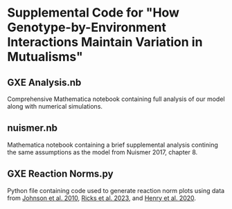 # Supplemental Code for "How Genotype-by-Environment Interactions Maintain Variation in Mutualisms" 

## GXE Analysis.nb
Comprehensive Mathematica notebook containing full analysis of our model along with numerical simulations. 

## nuismer.nb
Mathematica notebook containing a brief supplemental analysis contining the same assumptions as the model from Nuismer 2017, chapter 8. 

## GXE Reaction Norms.py
Python file containing code used to generate reaction norm plots using data from [Johnson et al. 2010](https://www.pnas.org/doi/10.1073/pnas.0906710107), [Ricks et al. 2023](https://www.journals.uchicago.edu/doi/full/10.1086/725393), and [Henry et al. 2020](https://www.biorxiv.org/content/10.1101/2020.09.21.306779v4).
